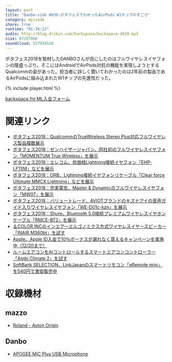 ```yaml
---
layout: post
title: "Danbo-side #039:ポタフェスでわかったAirPods W1チップのすごさ"
category: episode
share: true
runtime: "01:36:12"
audio: http://blog.drikin.com/backspace/backspace-d039.mp3
size: 67267066
soundcloud: 527934510
---
```


ポタフェス2018を取材したDANBOさんが目にしたのはフルワイヤレスイヤフォンの隆盛っぷり。そこにはAndroidでAirPods対抗の機能を実現しようとするQualcommの姿があった。担当者に詳しく聞いてわかったのは2年前の製品であるAirPodsに組み込まれたW1チップの先進性だった。

{% include player.html %}

[backspace.fm ML入会フォーム](http://backspace.us11.list-manage.com/subscribe?u=09c933bd3997c1d16dbed156a&id=84b6529b91)

# 関連リンク
* [ポタフェス2018：QualcommのTrueWireless Stereo Plus対応フルワイヤレス製品複数展示](http://www.macotakara.jp/blog/report/entry-36467.html)
* [ポタフェス2018：ゼンハイザージャパン、同社初のフルワイヤレスイヤフォン「MOMENTUM True Wireless」を展示](http://www.macotakara.jp/blog/report/entry-36470.html)
* [ポタフェス2018：エレコム、低価格Lightning接続イヤフォン「EHP-LF11IM」などを展示](http://www.macotakara.jp/blog/report/entry-36469.html)
* [ポタフェス2018：ORB、Lightning接続イヤフォンリケーブル「Clear force Ultimate MMCX Lightning」などを展示](http://www.macotakara.jp/blog/report/entry-36468.html)
* [ポタフェス2018：完実電気、Master & Dynamicのフルワイヤレスイヤフォン「MW07」を展示](http://www.macotakara.jp/blog/report/entry-36477.html)
* [ポタフェス2018：バリュートレード、AVIOTブランドのキズナアイの音声ガイド入りワイヤレスイヤフォン「WE-D01c-kzn」を展示](http://www.macotakara.jp/blog/report/entry-36476.html)
* [ポタフェス2018：Shure、Bluetooth 5.0接続プレミアムワイヤレスイヤホンケーブル「RMCE-BT2」を展示](http://www.macotakara.jp/blog/report/entry-36475.html)
* [＆COLOR INCのインエアーエルゴノミクス方式ワイヤレスイヤースピーカー「INAIR M360bt」を試す](http://www.macotakara.jp/blog/accessories/entry-35954.html)
* [Apple、Apple ID入金で10％ボーナスが漏れなく貰えるキャンペーンを実施中（12/20まで）](http://www.macotakara.jp/blog/apple/entry-36472.html)
* [ルームエアコンをAIコントロールするスマートエアコンコントローラー「Ambi Climate 2」を試す](http://www.macotakara.jp/blog/accessories/entry-36461.html)
* [SoftBank SELECTION、LinkJapanのスマートリモコン「eRemote mini」を540円で激安販売中](http://www.macotakara.jp/blog/sale/entry-36474.html)

# 収録機材

## mazzo
* [Roland - Aston Origin](http://amzn.asia/1OwAZ0w)

## Danbo
* [APOGEE MiC Plus USB Microphone](http://amzn.asia/5tPVRTx)
